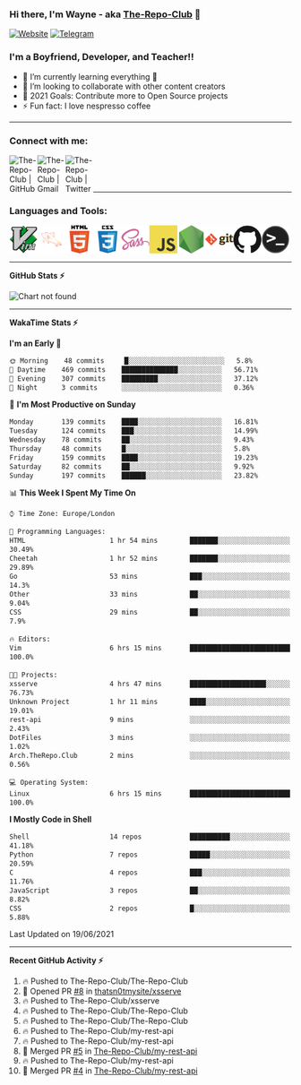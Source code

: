 ### Hi there, I'm Wayne - aka [The-Repo-Club][website] 👋

[![Website](https://img.shields.io/website?label=github.com/The-Repo-Club/&color=orange&style=flat-square&url=https://github.com/The-Repo-Club/)][website]
[![Telegram](https://img.shields.io/badge/Chat%20on-Telegram-orange.svg?color=orange&logo=telegram&style=flat-square)][telegram]

### I'm a Boyfriend, Developer, and Teacher!!

- 🌱 I’m currently learning everything 🤣
- 👯 I’m looking to collaborate with other content creators
- 🥅 2021 Goals: Contribute more to Open Source projects
- ⚡ Fun fact: I love nespresso coffee

---
### Connect with me:

[<img align="left" alt="The-Repo-Club | GitHub" width="50px" src="https://cdn.jsdelivr.net/npm/simple-icons@v3/icons/github.svg" />][website]
[<img align="left" alt="The-Repo-Club | Gmail" width="50px" src="https://cdn.jsdelivr.net/npm/simple-icons@v3/icons/gmail.svg" />][email]
[<img align="left" alt="The-Repo-Club | Twitter" width="50px" src="https://cdn.jsdelivr.net/npm/simple-icons@v3/icons/telegram.svg" />][telegram]

[website]: https://github.com/The-Repo-Club/
[email]: mailto:wayne6324@gmail.com
[telegram]: https://t.me/TheRepoClub

<br />
<br />
<br />

---
### Languages and Tools:

<img align="left" alt="Vim" width="50px" src="https://raw.githubusercontent.com/github/explore/80688e429a7d4ef2fca1e82350fe8e3517d3494d/topics/vim/vim.png" />
<img align="left" alt="Fish" width="50px" src="https://raw.githubusercontent.com/github/explore/80688e429a7d4ef2fca1e82350fe8e3517d3494d/topics/fish/fish.png" />
<img align="left" alt="HTML5" width="50px" src="https://raw.githubusercontent.com/github/explore/80688e429a7d4ef2fca1e82350fe8e3517d3494d/topics/html/html.png" />
<img align="left" alt="CSS3" width="50px" src="https://raw.githubusercontent.com/github/explore/80688e429a7d4ef2fca1e82350fe8e3517d3494d/topics/css/css.png" />
<img align="left" alt="Sass" width="50px" src="https://raw.githubusercontent.com/github/explore/80688e429a7d4ef2fca1e82350fe8e3517d3494d/topics/sass/sass.png" />
<img align="left" alt="JavaScript" width="50px" src="https://raw.githubusercontent.com/github/explore/80688e429a7d4ef2fca1e82350fe8e3517d3494d/topics/javascript/javascript.png" />
<img align="left" alt="Node.js" width="50px" src="https://raw.githubusercontent.com/github/explore/80688e429a7d4ef2fca1e82350fe8e3517d3494d/topics/nodejs/nodejs.png" />
<img align="left" alt="Git" width="50px" src="https://raw.githubusercontent.com/github/explore/80688e429a7d4ef2fca1e82350fe8e3517d3494d/topics/git/git.png" />
<img align="left" alt="GitHub" width="50px" src="https://raw.githubusercontent.com/github/explore/78df643247d429f6cc873026c0622819ad797942/topics/github/github.png" />
<img align="left" alt="Terminal" width="50px" src="https://raw.githubusercontent.com/github/explore/80688e429a7d4ef2fca1e82350fe8e3517d3494d/topics/terminal/terminal.png" />

<br />
<br />
<br />

---

**GitHub Stats ⚡**

![Chart not found](https://github-readme-stats.vercel.app/api?username=The-Repo-Club&theme=tokyonight&show_icons=true&count_private=true&hide_border=true&include_all_commits=true&custom_title=The-Repo-Club%27s+GitHub+Stats)


---

**WakaTime Stats ⚡**

<!--START_SECTION:waka-->
**I'm an Early 🐤** 

```text
🌞 Morning    48 commits     █░░░░░░░░░░░░░░░░░░░░░░░░   5.8% 
🌆 Daytime    469 commits    ██████████████░░░░░░░░░░░   56.71% 
🌃 Evening    307 commits    █████████░░░░░░░░░░░░░░░░   37.12% 
🌙 Night      3 commits      ░░░░░░░░░░░░░░░░░░░░░░░░░   0.36%

```
📅 **I'm Most Productive on Sunday** 

```text
Monday       139 commits    ████░░░░░░░░░░░░░░░░░░░░░   16.81% 
Tuesday      124 commits    ███░░░░░░░░░░░░░░░░░░░░░░   14.99% 
Wednesday    78 commits     ██░░░░░░░░░░░░░░░░░░░░░░░   9.43% 
Thursday     48 commits     █░░░░░░░░░░░░░░░░░░░░░░░░   5.8% 
Friday       159 commits    ████░░░░░░░░░░░░░░░░░░░░░   19.23% 
Saturday     82 commits     ██░░░░░░░░░░░░░░░░░░░░░░░   9.92% 
Sunday       197 commits    ██████░░░░░░░░░░░░░░░░░░░   23.82%

```


📊 **This Week I Spent My Time On** 

```text
⌚︎ Time Zone: Europe/London

💬 Programming Languages: 
HTML                     1 hr 54 mins        ███████░░░░░░░░░░░░░░░░░░   30.49% 
Cheetah                  1 hr 52 mins        ███████░░░░░░░░░░░░░░░░░░   29.89% 
Go                       53 mins             ███░░░░░░░░░░░░░░░░░░░░░░   14.3% 
Other                    33 mins             ██░░░░░░░░░░░░░░░░░░░░░░░   9.04% 
CSS                      29 mins             ██░░░░░░░░░░░░░░░░░░░░░░░   7.9%

🔥 Editors: 
Vim                      6 hrs 15 mins       █████████████████████████   100.0%

🐱‍💻 Projects: 
xsserve                  4 hrs 47 mins       ███████████████████░░░░░░   76.73% 
Unknown Project          1 hr 11 mins        ████░░░░░░░░░░░░░░░░░░░░░   19.01% 
rest-api                 9 mins              ░░░░░░░░░░░░░░░░░░░░░░░░░   2.43% 
DotFiles                 3 mins              ░░░░░░░░░░░░░░░░░░░░░░░░░   1.02% 
Arch.TheRepo.Club        2 mins              ░░░░░░░░░░░░░░░░░░░░░░░░░   0.56%

💻 Operating System: 
Linux                    6 hrs 15 mins       █████████████████████████   100.0%

```

**I Mostly Code in Shell** 

```text
Shell                    14 repos            ██████████░░░░░░░░░░░░░░░   41.18% 
Python                   7 repos             █████░░░░░░░░░░░░░░░░░░░░   20.59% 
C                        4 repos             ███░░░░░░░░░░░░░░░░░░░░░░   11.76% 
JavaScript               3 repos             ██░░░░░░░░░░░░░░░░░░░░░░░   8.82% 
CSS                      2 repos             █░░░░░░░░░░░░░░░░░░░░░░░░   5.88%

```



 Last Updated on 19/06/2021
<!--END_SECTION:waka-->

---

**Recent GitHub Activity :zap:**

<!--START_SECTION:activity-->
1. 🔥 Pushed to The-Repo-Club/The-Repo-Club
2. 💪 Opened PR [#8](https://github.com/thatsn0tmysite/xsserve/pull/8) in [thatsn0tmysite/xsserve](https://github.com/thatsn0tmysite/xsserve)
3. 🔥 Pushed to The-Repo-Club/xsserve
4. 🔥 Pushed to The-Repo-Club/The-Repo-Club
5. 🔥 Pushed to The-Repo-Club/The-Repo-Club
6. 🔥 Pushed to The-Repo-Club/my-rest-api
7. 🔥 Pushed to The-Repo-Club/my-rest-api
8. 🎉 Merged PR [#5](https://github.com/The-Repo-Club/my-rest-api/pull/5) in [The-Repo-Club/my-rest-api](https://github.com/The-Repo-Club/my-rest-api)
9. 🔥 Pushed to The-Repo-Club/my-rest-api
10. 🎉 Merged PR [#4](https://github.com/The-Repo-Club/my-rest-api/pull/4) in [The-Repo-Club/my-rest-api](https://github.com/The-Repo-Club/my-rest-api)
<!--END_SECTION:activity-->